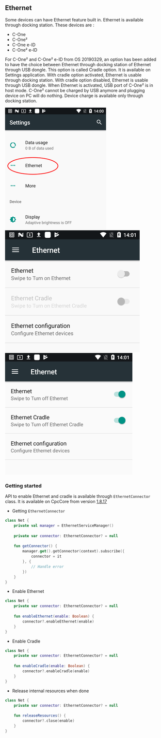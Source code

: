 Ethernet
--------

Some devices can have Ethernet feature built in. Ethernet is available through docking station. These devices are :

- C-One
- C-One²
- C-One e-ID
- C-One² e-ID

For C-One² and C-One² e-ID from OS 20190329, an option has been added to have the choice between Ethernet through docking station of Ethernet through USB
dongle. This option is called Cradle option. It is available on Settings application. With cradle option activated, Ethernet is usable through docking
station. With cradle option disabled, Ethernet is usable through USB dongle.
When Ethernet is activated, USB port of C-One² is in host mode. C-One² cannot be charged by USB anymore and plugging device on PC will do nothing. Device
charge is available only through docking station.

![](_images/settings_ethernet.png ':size=230')  ![](_images/settings_ethernet_2.png ':size=230')  ![](_images/settings_ethernet_3.png ':size=230')

### Getting started

API to enable Ethernet and cradle is available through `EthernetConnector` class. It is available on CpcCore from version
[1.8.17](https://artifactory.coppernic.fr/artifactory/webapp/#/artifacts/browse/tree/General/libs-release-coppernic/fr/coppernic/sdk/core/CpcCore/1.8.17)

- Getting `EthernetConnector`

```kotlin
class Net {
    private val manager = EthernetServiceManager()

    private var connector: EthernetConnector? = null

    fun getConnector() {
        manager.get().getConnector(context).subscribe({
            connector = it
        }, {
            // Handle error
        })
    }
}
```

- Enable Ethernet

```kotlin
class Net {
    private var connector: EthernetConnector? = null

    fun enableEthernet(enable: Boolean) {
        connector?.enableEthernet(enable)
    }
}
```

- Enable Cradle

```kotlin
class Net {
    private var connector: EthernetConnector? = null

    fun enableCradle(enable: Boolean) {
        connector?.enableCradle(enable)
    }
}
```

- Release internal resources when done

```kotlin
class Net {
    private var connector: EthernetConnector? = null

    fun releaseResources() {
        connector?.close(enable)
    }
}
```
